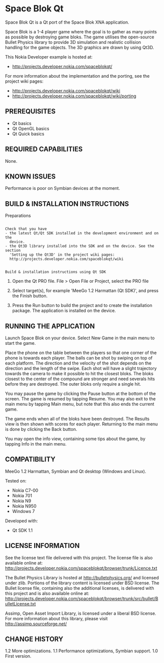 Space Blok Qt
=============

Space Blok Qt is a Qt port of the Space Blok XNA application. 

Space Blok is a 1-4 player game where the goal is to gather as many points as 
possible by destroying game bloks. The game utilises the open-source Bullet 
Physics library to provide 3D simulation and realistic collision handling for 
the game objects. The 3D graphics are drawn by using Qt3D.

This Nokia Developer example is hosted at: 
- http://projects.developer.nokia.com/spaceblokqt/

For more information about the implementation and the porting, see the project 
wiki pages:
- http://projects.developer.nokia.com/spaceblokqt/wiki
- http://projects.developer.nokia.com/spaceblokqt/wiki/porting


PREREQUISITES
-------------------------------------------------------------------------------

- Qt basics
- Qt OpenGL basics
- Qt Quick basics


REQUIRED CAPABILITIES
-------------------------------------------------------------------------------

None.


KNOWN ISSUES
-------------------------------------------------------------------------------

Performance is poor on Symbian devices at the moment.


BUILD & INSTALLATION INSTRUCTIONS
-------------------------------------------------------------------------------

Preparations
~~~~~~~~~~~~

Check that you have 
- the latest Qt/Qt SDK installed in the development environment and on the
  device.
- the Qt3D library installed into the SDK and on the device. See the section
  'Setting up the Qt3D' in the project wiki pages:
  http://projects.developer.nokia.com/spaceblokqt/wiki


Build & installation instructions using Qt SDK
~~~~~~~~~~~~~~~~~~~~~~~~~~~~~~~~~~~~~~~~~~~~~~

1. Open the Qt PRO file.
   File > Open File or Project, select the PRO file

2. Select target(s), for example 'MeeGo 1.2 Harmattan (Qt SDK)', and press the 
   Finish button.

3. Press the Run button to build the project and to create the installation
   package. The application is installed on the device. 


RUNNING THE APPLICATION
-------------------------------------------------------------------------------

Launch Space Blok on your device. Select New Game in the main menu to start 
the game.

Place the phone on the table between the players so that one corner of the
phone is towards each player. The balls can be shot by swiping on top of each 
platform. The direction and the velocity of the shot depends on the direction 
and the length of the swipe. Each shot will have a slight trajectory towards 
the camera to make it possible to hit the closest bloks. The bloks closest to 
the center of the compound are stronger and need severals hits before they are 
destroyed. The outer bloks only require a single hit.

You may pause the game by clicking the Pause button at the bottom of the
screen. The game is resumed by tapping Resume. You may also exit to the main
menu by tapping Main menu, but note that this also ends the current game.

The game ends when all of the bloks have been destroyed. The Results view is 
then shown with scores for each player. Returning to the main menu is done by 
clicking the Back button.

You may open the info view, containing some tips about the game, by tapping 
Info in the main menu.
   
   
COMPATIBILITY
-------------------------------------------------------------------------------

MeeGo 1.2 Harmattan, Symbian and Qt desktop (Windows and Linux).

Tested on:
- Nokia C7-00
- Nokia 701
- Nokia N9
- Nokia N950
- Windows 7

Developed with:
- Qt SDK 1.1


LICENSE INFORMATION
-------------------------------------------------------------------------------

See the license text file delivered with this project. The license file is 
also available online at:
http://projects.developer.nokia.com/spaceblokqt/browser/trunk/Licence.txt

The Bullet Physics Library is hosted at http://bulletphysics.org/ and licensed 
under zlib. Portions of the library content is licensed under BSD license.
The Bullet license file, containing also the additional licenses, is delivered
with this project and is also available online at:
http://projects.developer.nokia.com/spaceblokqt/browser/trunk/src/bullet/BulletLicense.txt

Assimp, Open Asset Import Library, is licensed under a liberal BSD license.
For more information about this library, please visit
http://assimp.sourceforge.net/


CHANGE HISTORY
-------------------------------------------------------------------------------

1.2   More optimizations.
1.1   Performance optimizations, Symbian support.
1.0   First version.
